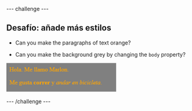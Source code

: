 \--- challenge \---

## Desafío: añade más estilos

+ Can you make the paragraphs of text orange?

+ Can you make the background grey by changing the `body` property?

![captura de pantalla](images/birthday-more-style.png)

\--- /challenge \---